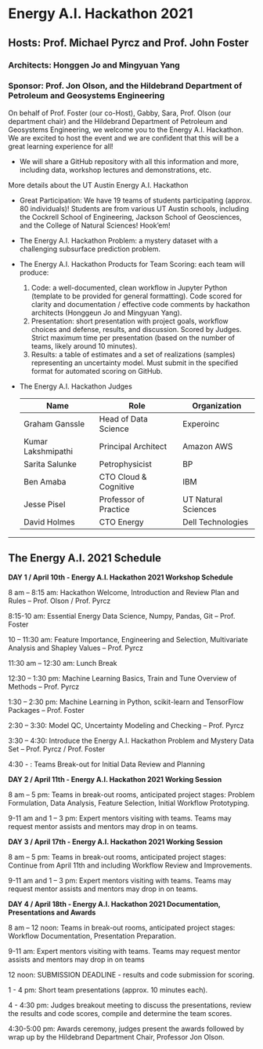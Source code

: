 # Energy A.I. Hackathon 2021

## Hosts: Prof. Michael Pyrcz and Prof. John Foster

### Architects: Honggen Jo and Mingyuan Yang

### Sponsor: Prof. Jon Olson, and the Hildebrand Department of Petroleum and Geosystems Engineering

On behalf of Prof. Foster (our co-Host), Gabby, Sara, Prof. Olson (our department chair) and the Hildebrand Department of Petroleum and Geosystems Engineering, we welcome you to the Energy A.I. Hackathon. We are excited to host the event and we are confident that this will be a great learning experience for all!

* We will share a GitHub repository with all this information and more, including data, workshop lectures and demonstrations, etc.

More details about the UT Austin Energy A.I. Hackathon

* Great Participation: We have 19 teams of students participating (approx. 80 individuals)! Students are from various UT Austin schools, including the Cockrell School of Engineering, Jackson School of Geosciences, and the College of Natural Sciences! Hook’em!

* The Energy A.I. Hackathon Problem: a mystery dataset with a challenging subsurface prediction problem.

* The Energy A.I. Hackathon Products for Team Scoring: each team will produce:

    1. Code:  a well-documented, clean workflow in Jupyter Python (template to be provided for general formatting). Code scored for clarity and documentation / effective code comments by hackathon architects (Honggeun Jo and Mingyuan Yang).
    2. Presentation: short presentation with project goals, workflow choices and defense, results, and discussion. Scored by Judges. Strict maximum time per presentation (based on the number of teams, likely around 10 minutes).
    3. Results: a table of estimates and a set of realizations (samples) representing an uncertainty model. Must submit in the specified format for automated scoring on GitHub.

* The Energy A.I. Hackathon Judges

    | Name | Role | Organization |
    |------|------|--------------|
    | Graham Ganssle | Head of Data Science	| Experoinc |
    | Kumar Lakshmipathi | Principal Architect | Amazon AWS |
    | Sarita Salunke | Petrophysicist | BP |
    | Ben Amaba	| CTO Cloud & Cognitive | IBM |
    | Jesse Pisel |	Professor of Practice	| UT Natural Sciences |
    | David Holmes | CTO Energy	| Dell Technologies |

____

## The Energy A.I. 2021 Schedule

**DAY 1 / April 10th - Energy A.I. Hackathon 2021 Workshop Schedule**

8 am – 8:15 am: Hackathon Welcome, Introduction and Review Plan and Rules – Prof. Olson / Prof. Pyrcz

8:15-10 am: Essential Energy Data Science, Numpy, Pandas, Git – Prof. Foster

10 – 11:30 am: Feature Importance, Engineering and Selection, Multivariate Analysis and Shapley Values – Prof. Pyrcz

11:30 am – 12:30 am: Lunch Break

12:30 – 1:30 pm: Machine Learning Basics, Train and Tune Overview of Methods – Prof. Pyrcz

1:30 – 2:30 pm: Machine Learning in Python, scikit-learn and TensorFlow Packages – Prof. Foster

2:30 – 3:30: Model QC, Uncertainty Modeling and Checking – Prof. Pyrcz

3:30 – 4:30: Introduce the Energy A.I. Hackathon Problem and Mystery Data Set – Prof. Pyrcz / Prof. Foster

4:30 - : Teams Break-out for Initial Data Review and Planning


**DAY 2 / April 11th - Energy A.I. Hackathon 2021 Working Session**

8 am – 5 pm: Teams in break-out rooms, anticipated project stages: Problem Formulation, Data Analysis, Feature Selection, Initial Workflow Prototyping.

9-11 am and 1 – 3 pm: Expert mentors visiting with teams. Teams may request mentor assists and mentors may drop in on teams.


**DAY 3 / April 17th  - Energy A.I. Hackathon 2021 Working Session** 

8 am – 5 pm: Teams in break-out rooms, anticipated project stages: Continue from April 11th and including Workflow Review and Improvements.

9-11 am and 1 – 3 pm: Expert mentors visiting with teams. Teams may request mentor assists and mentors may drop in on teams.


**DAY 4 / April 18th - Energy A.I. Hackathon 2021 Documentation, Presentations and Awards**

8 am – 12 noon: Teams in break-out rooms, anticipated project stages: Workflow Documentation, Presentation Preparation.

9-11 am: Expert mentors visiting with teams. Teams may request mentor assists and mentors may drop in on teams

12 noon: SUBMISSION DEADLINE - results and code submission for scoring.

1 - 4 pm: Short team presentations (approx. 10 minutes each). 

4 - 4:30 pm: Judges breakout meeting to discuss the presentations, review the results and code scores, compile and determine the team scores.

4:30-5:00 pm: Awards ceremony, judges present the awards followed by wrap up by the Hildebrand Department Chair, Professor Jon Olson. 

